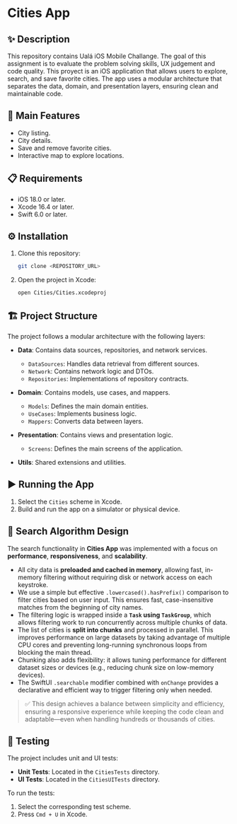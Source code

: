 # Cities App

## ✨ Description
This repository contains Ualá iOS Mobile Challange. The goal of this assignment is to evaluate the problem solving skills, UX judgement and code quality. This proyect is an iOS application that allows users to explore, search, and save favorite cities. The app uses a modular architecture that separates the data, domain, and presentation layers, ensuring clean and maintainable code.

## 🌟 Main Features
- City listing.
- City details.
- Save and remove favorite cities.
- Interactive map to explore locations.

## 📋 Requirements
- iOS 18.0 or later.
- Xcode 16.4 or later.
- Swift 6.0 or later.

## ⚙️ Installation
1. Clone this repository:
   ```bash
   git clone <REPOSITORY_URL>
   ```
2. Open the project in Xcode:
   ```bash
   open Cities/Cities.xcodeproj
   ```

## 🏗️ Project Structure
The project follows a modular architecture with the following layers:

- **Data**: Contains data sources, repositories, and network services.
  - `DataSources`: Handles data retrieval from different sources.
  - `Network`: Contains network logic and DTOs.
  - `Repositories`: Implementations of repository contracts.

- **Domain**: Contains models, use cases, and mappers.
  - `Models`: Defines the main domain entities.
  - `UseCases`: Implements business logic.
  - `Mappers`: Converts data between layers.

- **Presentation**: Contains views and presentation logic.
  - `Screens`: Defines the main screens of the application.

- **Utils**: Shared extensions and utilities.

## ▶️ Running the App
1. Select the `Cities` scheme in Xcode.
2. Build and run the app on a simulator or physical device.

## 🔎 Search Algorithm Design

The search functionality in **Cities App** was implemented with a focus on **performance**, **responsiveness**, and **scalability**.

- All city data is **preloaded and cached in memory**, allowing fast, in-memory filtering without requiring disk or network access on each keystroke.
- We use a simple but effective `.lowercased().hasPrefix()` comparison to filter cities based on user input. This ensures fast, case-insensitive matches from the beginning of city names.
- The filtering logic is wrapped inside a **`Task` using `TaskGroup`**, which allows filtering work to run concurrently across multiple chunks of data.
- The list of cities is **split into chunks** and processed in parallel. This improves performance on large datasets by taking advantage of multiple CPU cores and preventing long-running synchronous loops from blocking the main thread.
- Chunking also adds flexibility: it allows tuning performance for different dataset sizes or devices (e.g., reducing chunk size on low-memory devices).
- The SwiftUI `.searchable` modifier combined with `onChange` provides a declarative and efficient way to trigger filtering only when needed.

> ✅ This design achieves a balance between simplicity and efficiency, ensuring a responsive experience while keeping the code clean and adaptable—even when handling hundreds or thousands of cities.


## 🧪 Testing
The project includes unit and UI tests:
- **Unit Tests**: Located in the `CitiesTests` directory.
- **UI Tests**: Located in the `CitiesUITests` directory.

To run the tests:
1. Select the corresponding test scheme.
2. Press `Cmd + U` in Xcode.